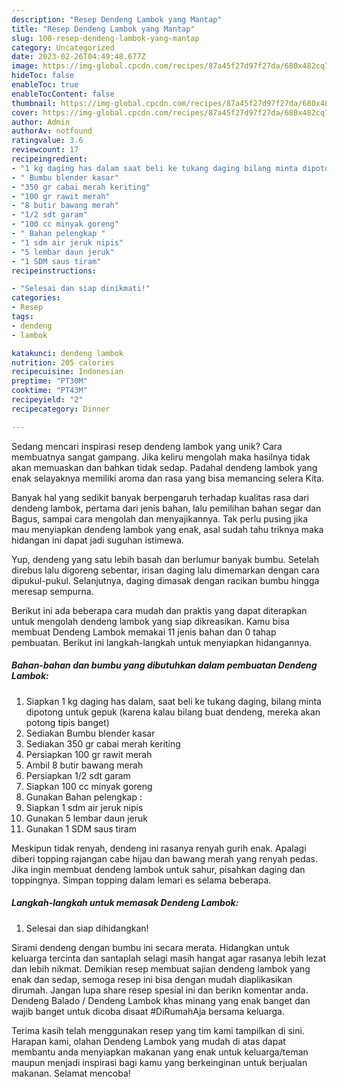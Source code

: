 ```yaml
---
description: "Resep Dendeng Lambok yang Mantap"
title: "Resep Dendeng Lambok yang Mantap"
slug: 100-resep-dendeng-lambok-yang-mantap
category: Uncategorized
date: 2023-02-26T04:49:48.677Z
image: https://img-global.cpcdn.com/recipes/87a45f27d97f27da/680x482cq70/dendeng-lambok-foto-resep-utama.jpg
hideToc: false
enableToc: true
enableTocContent: false
thumbnail: https://img-global.cpcdn.com/recipes/87a45f27d97f27da/680x482cq70/dendeng-lambok-foto-resep-utama.jpg
cover: https://img-global.cpcdn.com/recipes/87a45f27d97f27da/680x482cq70/dendeng-lambok-foto-resep-utama.jpg
author: Admin
authorAv: notfound
ratingvalue: 3.6
reviewcount: 17
recipeingredient:
- "1 kg daging has dalam saat beli ke tukang daging bilang minta dipotong untuk gepuk karena kalau bilang buat dendeng mereka akan potong tipis banget"
- " Bumbu blender kasar"
- "350 gr cabai merah keriting"
- "100 gr rawit merah"
- "8 butir bawang merah"
- "1/2 sdt garam"
- "100 cc minyak goreng"
- " Bahan pelengkap "
- "1 sdm air jeruk nipis"
- "5 lembar daun jeruk"
- "1 SDM saus tiram"
recipeinstructions:

- "Selesai dan siap dinikmati!"
categories:
- Resep
tags:
- dendeng
- lambok

katakunci: dendeng lambok 
nutrition: 205 calories
recipecuisine: Indonesian
preptime: "PT30M"
cooktime: "PT43M"
recipeyield: "2"
recipecategory: Dinner

---
```





Sedang mencari inspirasi resep dendeng lambok yang unik? Cara membuatnya sangat gampang. Jika keliru mengolah maka hasilnya tidak akan memuaskan dan bahkan tidak sedap. Padahal dendeng lambok yang enak selayaknya memiliki aroma dan rasa yang bisa memancing selera Kita.





Banyak hal yang sedikit banyak berpengaruh terhadap kualitas rasa dari dendeng lambok, pertama dari jenis bahan, lalu pemilihan bahan segar dan Bagus, sampai cara mengolah dan menyajikannya. Tak perlu pusing jika mau menyiapkan dendeng lambok yang enak,      asal sudah tahu triknya maka hidangan ini dapat jadi suguhan istimewa.














Yup, dendeng yang satu lebih basah dan berlumur banyak bumbu. Setelah direbus lalu digoreng sebentar, irisan daging lalu dimemarkan dengan cara dipukul-pukul. Selanjutnya, daging dimasak dengan racikan bumbu hingga meresap sempurna.






Berikut ini ada beberapa cara mudah dan praktis yang dapat diterapkan untuk mengolah dendeng lambok yang siap dikreasikan. Kamu bisa membuat Dendeng Lambok memakai 11 jenis bahan dan 0 tahap pembuatan. Berikut ini langkah-langkah untuk menyiapkan hidangannya.

<!--inarticleads1-->

##### Bahan-bahan dan bumbu yang dibutuhkan dalam pembuatan Dendeng Lambok:

1. Siapkan 1 kg daging has dalam, saat beli ke tukang daging, bilang minta dipotong untuk gepuk (karena kalau bilang buat dendeng, mereka akan potong tipis banget)
1. Sediakan  Bumbu blender kasar
1. Sediakan 350 gr cabai merah keriting
1. Persiapkan 100 gr rawit merah
1. Ambil 8 butir bawang merah
1. Persiapkan 1/2 sdt garam
1. Siapkan 100 cc minyak goreng
1. Gunakan  Bahan pelengkap :
1. Siapkan 1 sdm air jeruk nipis
1. Gunakan 5 lembar daun jeruk
1. Gunakan 1 SDM saus tiram


Meskipun tidak renyah, dendeng ini rasanya renyah gurih enak. Apalagi diberi topping rajangan cabe hijau dan bawang merah yang renyah pedas. Jika ingin membuat dendeng lambok untuk sahur, pisahkan daging dan toppingnya. Simpan topping dalam lemari es selama beberapa. 

<!--inarticleads2-->

##### Langkah-langkah untuk memasak Dendeng Lambok:


1. Selesai dan siap dihidangkan!

Sirami dendeng dengan bumbu ini secara merata. Hidangkan untuk keluarga tercinta dan santaplah selagi masih hangat agar rasanya lebih lezat dan lebih nikmat. Demikian resep membuat sajian dendeng lambok yang enak dan sedap, semoga resep ini bisa dengan mudah diaplikasikan dirumah. Jangan lupa share resep spesial ini dan berikn komentar anda. Dendeng Balado / Dendeng Lambok khas minang yang enak banget dan wajib banget untuk dicoba disaat #DiRumahAja bersama keluarga. 

Terima kasih telah menggunakan resep yang tim kami tampilkan di sini. Harapan kami, olahan Dendeng Lambok yang mudah di atas dapat membantu anda menyiapkan makanan yang enak untuk keluarga/teman maupun menjadi inspirasi bagi kamu yang berkeinginan untuk berjualan makanan. Selamat mencoba!
